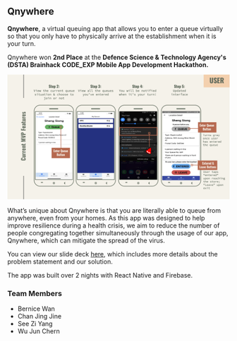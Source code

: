 ## Qnywhere

**Qnywhere**, a virtual queuing app that allows you to enter a queue virtually so that you only have to physically arrive at the establishment when it is your turn. 

Qnywhere won **2nd Place** at the **Defence Science & Technology Agency's (DSTA) Brainhack CODE_EXP Mobile App Development Hackathon.**

![screenshot](./Screenshot.png "Screenshot") 

What’s unique about Qnywhere is that you are literally able to queue from anywhere, even from your homes. 
As this app was designed to help improve resilience during a health crisis, we aim to reduce the number of people congregating together simultaneously through the usage of our app, Qnywhere, which can mitigate the spread of the virus. 

You can view our slide deck [here](https://docs.google.com/presentation/d/1tyVWqZQNPXyqkARdhmq_Z07v5ulws45viJlpN84I-QY/edit?usp=sharing), which includes more details about the problem statement and our solution.

The app was built over 2 nights with React Native and Firebase.

<!-- Our app was also featured on [Prime Minister Lee Hsien Loong's social media platforms](https://www.facebook.com/leehsienloong/photos/pcb.3405931632802852/3405918406137508/). -->

### Team Members
- Bernice Wan
- Chan Jing Jine
- See Zi Yang
- Wu Jun Chern
